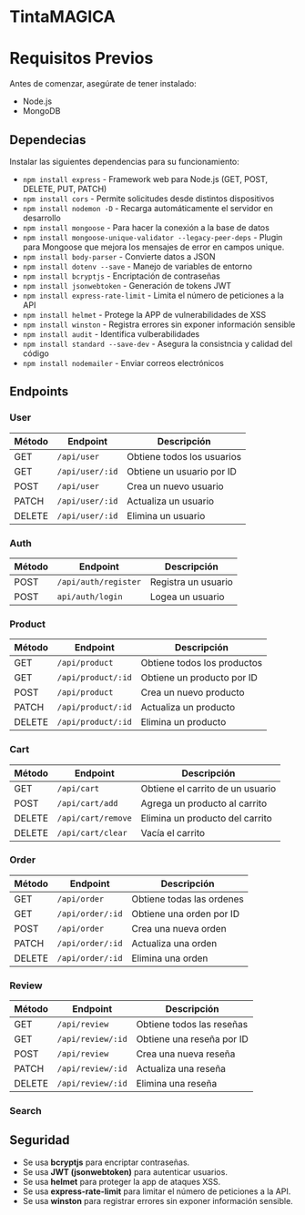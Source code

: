 # TintaMAGICA

# Requisitos Previos

Antes de comenzar, asegúrate de tener instalado:

- Node.js
- MongoDB

## Dependecias

Instalar las siguientes dependencias para su funcionamiento:

- `npm install express` - Framework web para Node.js (GET, POST, DELETE, PUT, PATCH)
- `npm install cors` - Permite solicitudes desde distintos dispositivos
- `npm install nodemon -D` - Recarga automáticamente el servidor en desarrollo
- `npm install mongoose` - Para hacer la conexión a la base de datos
- `npm install mongoose-unique-validator --legacy-peer-deps` - Plugin para Mongoose que mejora los mensajes de error en campos unique.
- `npm install body-parser` - Convierte datos a JSON
- `npm install dotenv --save` - Manejo de variables de entorno
- `npm install bcryptjs` - Encriptación de contraseñas
- `npm install jsonwebtoken` - Generación de tokens JWT
- `npm install express-rate-limit` - Limita el número de peticiones a la API
- `npm install helmet` - Protege la APP de vulnerabilidades de XSS
- `npm install winston` - Registra errores sin exponer información sensible
- `npm install audit` - Identifica vulberabilidades
- `npm install standard --save-dev` - Asegura la consistncia y calidad del código
- `npm install nodemailer` - Enviar correos electrónicos

## Endpoints

### User

| Método | Endpoint        | Descripción                |
| ------ | --------------- | -------------------------- |
| GET    | `/api/user`     | Obtiene todos los usuarios |
| GET    | `/api/user/:id` | Obtiene un usuario por ID  |
| POST   | `/api/user`     | Crea un nuevo usuario      |
| PATCH  | `/api/user/:id` | Actualiza un usuario       |
| DELETE | `/api/user/:id` | Elimina un usuario         |

### Auth

| Método | Endpoint             | Descripción         |
| ------ | -------------------- | ------------------- |
| POST   | `/api/auth/register` | Registra un usuario |
| POST   | `api/auth/login`     | Logea un usuario    |

### Product

| Método | Endpoint           | Descripción                 |
| ------ | ------------------ | --------------------------- |
| GET    | `/api/product`     | Obtiene todos los productos |
| GET    | `/api/product/:id` | Obtiene un producto por ID  |
| POST   | `/api/product`     | Crea un nuevo producto      |
| PATCH  | `/api/product/:id` | Actualiza un producto       |
| DELETE | `/api/product/:id` | Elimina un producto         |

### Cart

| Método | Endpoint           | Descripción                      |
| ------ | ------------------ | -------------------------------- |
| GET    | `/api/cart`        | Obtiene el carrito de un usuario |
| POST   | `/api/cart/add`    | Agrega un producto al carrito    |
| DELETE | `/api/cart/remove` | Elimina un producto del carrito  |
| DELETE | `/api/cart/clear`  | Vacía el carrito                 |

### Order

| Método | Endpoint         | Descripción               |
| ------ | ---------------- | ------------------------- |
| GET    | `/api/order`     | Obtiene todas las ordenes |
| GET    | `/api/order/:id` | Obtiene una orden por ID  |
| POST   | `/api/order`     | Crea una nueva orden      |
| PATCH  | `/api/order/:id` | Actualiza una orden       |
| DELETE | `/api/order/:id` | Elimina una orden         |

### Review

| Método | Endpoint          | Descripción               |
| ------ | ----------------- | ------------------------- |
| GET    | `/api/review`     | Obtiene todos las reseñas |
| GET    | `/api/review/:id` | Obtiene una reseña por ID |
| POST   | `/api/review`     | Crea una nueva reseña     |
| PATCH  | `/api/review/:id` | Actualiza una reseña      |
| DELETE | `/api/review/:id` | Elimina una reseña        |

### Search

## Seguridad

- Se usa **bcryptjs** para encriptar contraseñas.
- Se usa **JWT (jsonwebtoken)** para autenticar usuarios.
- Se usa **helmet** para proteger la app de ataques XSS.
- Se usa **express-rate-limit** para limitar el número de peticiones a la API.
- Se usa **winston** para registrar errores sin exponer información sensible.
